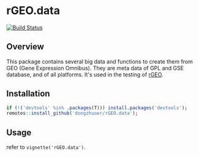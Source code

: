 # rGEO.data
[![Build Status](https://travis-ci.com/dongzhuoer/rGEO.data.svg?branch=master)](https://travis-ci.com/dongzhuoer/rGEO.data)



## Overview

This package contains several big data and functions to create them from GEO (Gene Expression Omnibus). They are meta data of GPL and GSE database, and of all platforms.  It's used in the testing of [rGEO](https://github.com/dongzhuoer/rGEO).



## Installation

```r
if (!('devtools' %in% .packages(T))) install.packages('devtools');
remotes::install_github('dongzhuoer/rGEO.data');
```

## Usage

refer to `vignette('rGEO.data')`.
